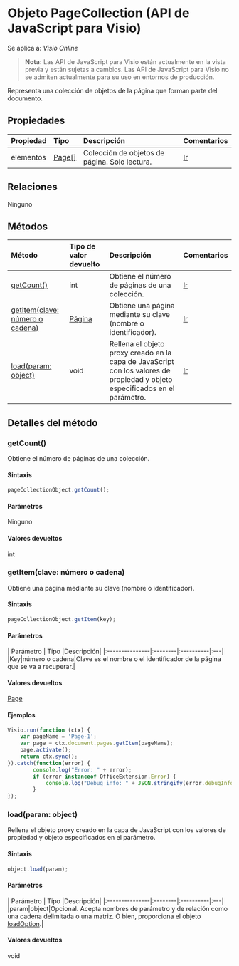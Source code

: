 # <a name="pagecollection-object-javascript-api-for-visio"></a>Objeto PageCollection (API de JavaScript para Visio)

Se aplica a: _Visio Online_
>**Nota:** Las API de JavaScript para Visio están actualmente en la vista previa y están sujetas a cambios. Las API de JavaScript para Visio no se admiten actualmente para su uso en entornos de producción.

Representa una colección de objetos de la página que forman parte del documento.

## <a name="properties"></a>Propiedades

| Propiedad     | Tipo   |Descripción| Comentarios|
|:---------------|:--------|:----------|:---|
|elementos|[Page[]](page.md)|Colección de objetos de página. Solo lectura.|[Ir](https://github.com/OfficeDev/office-js-docs/issues/new?title=Visio-pageCollection-items)|

## <a name="relationships"></a>Relaciones
Ninguno


## <a name="methods"></a>Métodos

| Método           | Tipo de valor devuelto    |Descripción| Comentarios|
|:---------------|:--------|:----------|:---|
|[getCount()](#getcount)|int|Obtiene el número de páginas de una colección.|[Ir](https://github.com/OfficeDev/office-js-docs/issues/new?title=Visio-pageCollection-getCount)|
|[getItem(clave: número o cadena)](#getitemkey-number-or-string)|[Página](page.md)|Obtiene una página mediante su clave (nombre o identificador).|[Ir](https://github.com/OfficeDev/office-js-docs/issues/new?title=Visio-pageCollection-getItem)|
|[load(param: object)](#loadparam-object)|void|Rellena el objeto proxy creado en la capa de JavaScript con los valores de propiedad y objeto especificados en el parámetro.|[Ir](https://github.com/OfficeDev/office-js-docs/issues/new?title=Visio-pageCollection-load)|

## <a name="method-details"></a>Detalles del método


### <a name="getcount"></a>getCount()
Obtiene el número de páginas de una colección.

#### <a name="syntax"></a>Sintaxis
```js
pageCollectionObject.getCount();
```

#### <a name="parameters"></a>Parámetros
Ninguno

#### <a name="returns"></a>Valores devueltos
int

### <a name="getitemkey-number-or-string"></a>getItem(clave: número o cadena)
Obtiene una página mediante su clave (nombre o identificador).

#### <a name="syntax"></a>Sintaxis
```js
pageCollectionObject.getItem(key);
```

#### <a name="parameters"></a>Parámetros
| Parámetro    | Tipo   |Descripción|
|:---------------|:--------|:----------|:---|
|Key|número o cadena|Clave es el nombre o el identificador de la página que se va a recuperar.|

#### <a name="returns"></a>Valores devueltos
[Page](page.md)

#### <a name="examples"></a>Ejemplos
```js
Visio.run(function (ctx) { 
    var pageName = 'Page-1';
    var page = ctx.document.pages.getItem(pageName);
    page.activate();
    return ctx.sync();
}).catch(function(error) {
        console.log("Error: " + error);
        if (error instanceof OfficeExtension.Error) {
            console.log("Debug info: " + JSON.stringify(error.debugInfo));
        }
});
```

### <a name="loadparam-object"></a>load(param: object)
Rellena el objeto proxy creado en la capa de JavaScript con los valores de propiedad y objeto especificados en el parámetro.

#### <a name="syntax"></a>Sintaxis
```js
object.load(param);
```

#### <a name="parameters"></a>Parámetros
| Parámetro    | Tipo   |Descripción|
|:---------------|:--------|:----------|:---|
|param|object|Opcional. Acepta nombres de parámetro y de relación como una cadena delimitada o una matriz. O bien, proporciona el objeto [loadOption](loadoption.md).|

#### <a name="returns"></a>Valores devueltos
void
